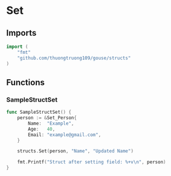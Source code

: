 # Set

## Imports

```go
import (
	"fmt"
	"github.com/thuongtruong109/gouse/structs"
)
```
## Functions


### SampleStructSet

```go
func SampleStructSet() {
	person := &Set_Person{
		Name:  "Example",
		Age:   40,
		Email: "example@gmail.com",
	}

	structs.Set(person, "Name", "Updated Name")

	fmt.Printf("Struct after setting field: %+v\n", person)
}
```
